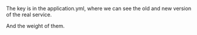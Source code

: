The key is in the application.yml, where we can see the old and new version of the real service.

And the weight of them.